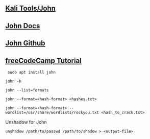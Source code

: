 ## [Kali Tools/John](https://www.kali.org/tools/john/)
## [John Docs](https://www.openwall.com/john/)
## [John Github](https://github.com/openwall/john)
## [freeCodeCamp Tutorial](https://www.freecodecamp.org/news/crack-passwords-using-john-the-ripper-pentesting-tutorial/)


```
 sudo apt install john
 ```
 
 ```
 john -h
 ```
 ```
 john --list=formats
 ```
 ```
 john --format=<hash-format> <hashes.txt>
 ```
 
 ```
 john --format=<hash-format> --wordlist=/usr/share/wordlists/rockyou.txt <hash_to_crack.txt> 
 ```
Unshadow  for John

```
unshadow /path/to/passwd /path/to/shadow > <output-file>
```    
 
